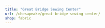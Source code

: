```yaml
---
title: "Great Bridge Sewing Center"
url: /chesapeake/great-bridge-sewing-center/
shop: fabric
---
```

